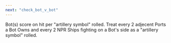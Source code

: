 ```yaml
---
next: "check_bot_v_bot"
---
```


Bot(s) score on hit per "artillery symbol" rolled. Treat every 2 adjecent Ports a Bot Owns and every 2 NPR Ships fighting on a Bot's side as a "artillery symbol" rolled.
